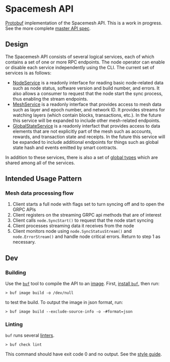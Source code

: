 # Spacemesh API
[Protobuf](https://developers.google.com/protocol-buffers) implementation of the Spacemesh API. This is a work in progress. See the more complete [master API spec](https://docs.google.com/spreadsheets/d/1P89OVWdgJocPy0CGM43Ge7Sx_6dabCBEagaVQfOk9us/edit).

## Design

The Spacemesh API consists of several logical services, each of which contains a set of one or more RPC endpoints. The node operator can enable or disable each service independently using the CLI. The current set of services is as follows:

- [NodeService](proto/spacemesh/node.proto) is a readonly interface for reading basic node-related data such as node status, software version and build number, and errors. It also allows a consumer to request that the node start the sync process, thus enabling the stream endpoints.
- [MeshService](proto/spacemesh/mesh.proto) is a readonly interface that provides access to mesh data such as layer and epoch number, and network ID. It provides streams for watching layers (which contain blocks, transactions, etc.). In the future this service will be expanded to include other mesh-related endpoints.
- [GlobalStateService](proto/spacemesh/global_state.proto) is a readonly interfact that provides access to data elements that are not explicitly part of the mesh such as accounts, rewards, and transaction state and receipts. In the future this service will be expanded to include additional endpoints for things such as global state hash and events emitted by smart contracts.

In addition to these services, there is also a set of [global types](proto/spacemesh/types.proto) which are shared among all of the services.
 
## Intended Usage Pattern

### Mesh data processing flow
1. Client starts a full node with flags set to turn syncing off and to open the GRPC APIs
1. Client registers on the streaming GRPC api methods that are of interest
1. Client calls `node.SyncStart()` to request that the node start syncing
1. Client processes streaming data it receives from the node
1. Client monitors node using `node.SyncStatusStream()` and `node.ErrorStream()` and handle node critical errors. Return to step 1 as necessary.

## Dev

### Building

Use the [`buf`](https://buf.build/) tool to compile the API to an [image](https://buf.build/docs/inputs). First, [install `buf`](https://buf.build/docs/installation), then run:

```
> buf image build -o /dev/null
```

to test the build. To output the image in json format, run:

```
> buf image build --exclude-source-info -o -#format=json
```

### Linting

`buf` runs several [linters](https://buf.build/docs/lint-checkers).

```
> buf check lint
```

This command should have exit code 0 and no output. See the [style guide](https://buf.build/docs/style-guide).

